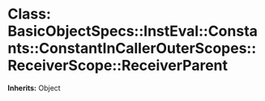 # Class: BasicObjectSpecs::InstEval::Constants::ConstantInCallerOuterScopes::ReceiverScope::ReceiverParent
**Inherits:** Object
    




